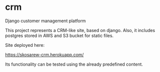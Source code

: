 # crm
Django customer management platform


This project represents a CRM-like site, based on django. Also, it includes postgres stored in AWS and S3 bucket for static files. 

Site deployed here:

https://skosarew-crm.herokuapp.com/

Its functionality can be tested using the already predefined content.